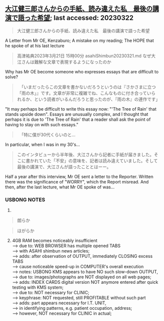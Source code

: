 ## [大江健三郎さんからの手紙、読み違えた私　最後の講演で語った希望](https://www.asahi.com/articles/ASR3N4TZ6R3JUCVL03S.html?iref=comtop_Topic_02); last accessed: 20230322

> 大江健三郎さんからの手紙、読み違えた私　最後の講演で語った希望

A Letter from Mr OE, Kenzaburo; A mistake on my reading; The HOPE that he spoke of at his last lecture

> 高津祐典2023年3月21日 15時00分
asahiShimbun20230321.md
> なぜ大江さんは難解な文章で表現するようになったのか

Why has Mr OE become someone who expresses essays that are difficult to solve?

>　「いまだったらこの文章を書かないだろうというのは『さかさまに立つ「雨の木」』です。文章が非常に複雑でね、こんなものに付き合っていられるか、という読者がいるんだろうと思ったのが、『雨の木』の連作です」

"It may perhaps be difficult to write this essay now: "'The Tree of Rain' that stands upside down". Essays are unusually complex, and I thought that perhaps it is due to 'The Tree of Rain' that a reader shall ask the point of having to stay on with such essays." 

>　「特に僕が30代くらいのと…

In particular, when I was in my 30's...

> このインタビューから半年後、大江さんから記者に手紙が届きました。そこに書かれていた「不安」の意味を、記者は読み違えていました。そして最後の講演で、大江さんが語ったこととはーー。

Half a year after this interview, Mr OE sent a letter to the Reporter. Written there was the significance of "WORRY", which the Report misread. And then, after the last lecture, what Mr OE spoke of was...

### USBONG NOTES

1) 
> 朗らか

> ほがらか

2) 4GB RAM becomes noticeably insufficient <br/>
--> due to: WEB BROWSER has multiple opened TABS<br/> 
--> with ASAHI shimbun news articles;<br/>
--> adds: after observation of OUTPUT, immediately CLOSING excess TABS <br/>
--> cause noticeable speed-up in COMPUTER's overall execution<br/>
--> notes: USBONG KMS appears to have NO such slow-down OUTPUT,<br/>
--> due to: images/photographs are NOT displayed on all web pages;<br/>
--> adds: INDEX CARDS digital version NOT anymore entered after quick testing with KMS system;<br/>
--> due to: NOT necessary for CLINIC;<br/>
--> keyphrase: NOT requested, still PROFITABLE without such part<br/>
--> adds: part appears necessary for I.T. UNIT,<br/>
--> in identifying patterns, e.g. patient occupation, address;<br/>
--> however, NOT necessary for CLINIC in actual;
